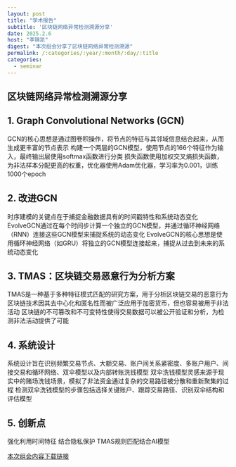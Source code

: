 ```yaml
---
layout: post
title: "学术报告"
subtitle: '区块链网络异常检测溯源分享'
date: 2025.2.6
host: "李锦凯"
digest: "本次组会分享了区块链网络异常检测溯源"
permalink: /:categories/:year/:month/:day/:title
categories:
  - seminar
---
```

## 区块链网络异常检测溯源分享

## 1. Graph Convolutional Networks (GCN)
GCN的核心思想是通过图卷积操作，将节点的特征与其邻域信息结合起来，从而生成更丰富的节点表示
构建一个两层的GCN模型，使用节点的166个特征作为输入，最终输出层使用softmax函数进行分类
损失函数使用加权交叉熵损失函数，为非法样本分配更高的权重，优化器使用Adam优化器，学习率为0.001，训练1000个epoch

## 2. 改进GCN
时序建模的关键点在于捕捉金融数据具有的时间戳特性和系统动态变化
EvolveGCN通过在每个时间步计算一个独立的GCN模型，并通过循环神经网络（RNN）连接这些GCN模型来捕捉系统的动态变化
EvolveGCN的核心思想是使用循环神经网络（如GRU）将独立的GCN模型连接起来，捕捉从过去到未来的系统动态变化

## 3. TMAS：区块链交易恶意行为分析方案
TMAS是一种基于多种特征模式匹配的研究方案，用于分析区块链交易的恶意行为
区块链技术因其去中心化和匿名性而被广泛应用于加密货币，但也容易被用于非法活动
区块链的不可篡改和不可变特性使得交易数据可以被公开验证和分析，为检测非法活动提供了可能

## 4. 系统设计
系统设计旨在识别频繁交易节点、大额交易、账户间关系紧密度、多账户用户、间接交易和循环网络、双伞模型以及内部转账洗钱模型
双伞洗钱模型灵感来源于现实中的赌场洗钱场景，模拟了非法资金通过复杂的交易路径被分散和重新聚集的过程
检测双伞洗钱模型的步骤包括选择关键账户、跟踪交易路径、识别双伞结构和评估模型

## 5. 创新点
强化利用时间特征
结合隐私保护
TMAS规则匹配结合AI模型


[本次组会内容下载链接](https://github.com/Lizhizhiyi/PPT/blob/main/files/20250116.pdf)

